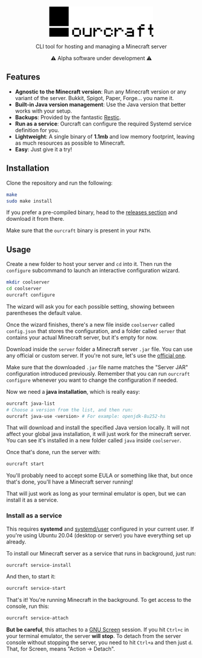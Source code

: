 <p align="center">
  <img src="./assets/logo.svg" height=80>
</p>

<p align="center">
  CLI tool for hosting and managing a Minecraft server
</p>
<p align="center">
  ⚠️ Alpha software under development ⚠️
</p>

## Features

- **Agnostic to the Minecraft version**: Run any Minecraft version or any
variant of the server. Bukkit, Spigot, Paper, Forge... you name it.
- **Built-in Java version management**: Use the Java version that better works
with your setup.
- **Backups**: Provided by the fantastic [Restic](https://restic.net/).
- **Run as a service**: Ourcraft can configure the required Systemd service
definition for you.
- **Lightweight**: A single binary of **1.1mb** and low memory footprint,
leaving as much resources as possible to Minecraft.
- **Easy**: Just give it a try!

## Installation

Clone the repository and run the following:

```bash
make
sudo make install
```

If you prefer a pre-compiled binary, head to the
[releases section](https://github.com/sirikon/ourcraft/releases) and download
it from there.

Make sure that the `ourcraft` binary is present in your `PATH`.

## Usage

Create a new folder to host your server and `cd` into it. Then run the
`configure` subcommand to launch an interactive configuration wizard.

```bash
mkdir coolserver
cd coolserver
ourcraft configure
```

The wizard will ask you for each possible setting, showing between parentheses
the default value.

Once the wizard finishes, there's a new file inside `coolserver` called
`config.json` that stores the configuration, and a folder called `server`
that contains your actual Minecraft server, but it's empty for now.

Download inside the `server` folder a Minecraft server `.jar` file. You can use
any official or custom server. If you're not sure, let's use the
[official one](https://www.minecraft.net/en-us/download/server/).

Make sure that the downloaded `.jar` file name matches the "Server JAR"
configuration introduced previously. Remember that you can run
`ourcraft configure` whenever you want to change the configuration if needed.

Now we need a **java installation**, which is really easy:

```bash
ourcraft java-list
# Choose a version from the list, and then run:
ourcraft java-use <version> # For example: openjdk-8u252-hs
```
That will download and install the specified Java version locally. It will not
affect your global java installation, it will just work for the minecraft
server. You can see it's installed in a new folder called `java` inside
`coolserver`.

Once that's done, run the server with:

```bash
ourcraft start
```

You'll probably need to accept some EULA or something like that, but once
that's done, you'll have a Minecraft server running!

That will just work as long as your terminal emulator is open, but we can
install it as a service.

### Install as a service

This requires **systemd** and
[systemd/user](https://wiki.archlinux.org/index.php/Systemd/User) configured
in your current user. If you're using Ubuntu 20.04 (desktop or server) you have
everything set up already.

To install our Minecraft server as a service that runs in background, just run:

```bash
ourcraft service-install
```
And then, to start it:

```bash
ourcraft service-start
```
That's it! You're running Minecraft in the background. To get access to the
console, run this:

```bash
ourcraft service-attach
```

**But be careful**, this attaches to a
[GNU Screen](https://www.gnu.org/software/screen/) session. If you hit
`Ctrl+c` in your terminal emulator, the server **will stop**. To detach from
the server console without stopping the server, you need to hit `Ctrl+a` and
then just `d`. That, for Screen, means "Action -> Detach".

